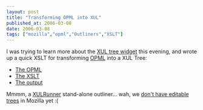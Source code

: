 ```yaml
---
layout: post
title: "Transforming OPML into XUL"
published_at: 2006-03-08
date: 2006-03-08
tags: ["mozilla","opml","Outliners","XSLT"]
---
```


I was trying to learn more about the [XUL tree widget](http://xulplanet.com/references/elemref/ref_tree.html) this evening, and wrote up a quick XSLT for transforming [OPML](http://en.wikipedia.org/wiki/OPML) into a XUL Tree:

*   [The OPML](http://dietrich.ganx4.com/xul/feeds.opml)
*   [The XSLT](http://dietrich.ganx4.com/xul/opml2xultree.xsl)
*   [The output](http://dietrich.ganx4.com/xul/feeds.xml)

Mmmm, a [XULRunner](http://developer.mozilla.org/en/docs/XULRunner) stand-alone outliner... wah, we [don't have editable trees](https://bugzilla.mozilla.org/show_bug.cgi?id=218642) in Mozilla yet :(